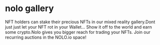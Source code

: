 # nolo gallery

NFT holders can stake their precious NFTs in our mixed reality gallery.Dont just just let your NFT rot in your Wallet... Show it off to the world and earn some crypto.Nolo gives you bigger reach for trading your NFTs. Join our recurring auctions in the NOLO.io space!